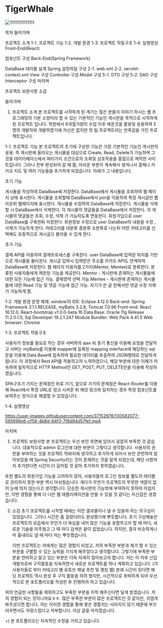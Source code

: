 # TigerWhale


![11111111111111](https://user-images.githubusercontent.com/37152976/130583252-cc99c053-2cb2-4234-a56a-048297d4df0b.png)


목차
들어가며

프로젝트 소개
1-1. 프로젝트 기능
1-2. 개발 환경
1-3. 프로젝트 작동구조
1-4. 실행영상
Front-End(React)

컴포넌트 구성
Back-End(Spring Framework)

DataBase 테이블 설계
Spring 설정파일 구성
2-1. web.xml
2-2. servlet-context.xml
View 구성
Controller 구성
Model 구성
5-1. DTO 구성
5-2. DAO 구성
Interceptor 구성
마치며

프로젝트 보완사항
소감

들어가며

1. 프로젝트 소개
  본 프로젝트를 시작하게 된 계기는 많은 분들이 이야기 하시는 웹 프로그래밍의 기본 소양이라 할 수 있는 기본적인 기능인 게시판을 목적으로 시작하게 된 프로젝트 입니다. 학원에서 6개월가량의 수업 이후 배운것을 활용및 응용하여 5명의 개발자와 개발하였기에 자신은 없지만 첫 팀 프로젝트라는 만족감을 가진 프로젝트입니다.

1-1. 프로젝트 기능
  본 프로젝트의 초기에 구상한 기능은 가장 기본적인 기능인 게시판의 응용. 즉 게시판에 올라오는 게시물을 대상으로 Create, Read, Delete가 가능하며 그것을 데이터베이스에서 여러가지 조건으로의 조회및 상호작용을 중점으로 제작한 사이트입니다. 그러나 전부 완성되어 갈 때 쯤, 아쉬운 부분이 계속해서 생겨나서 결제나 카카오 지도 및 여러 기능들을 추가하게 되었습니다. 아래가 그 내용입니다.

초기 기능

게시물을 작성하여 DataBase에 저장한다.
DataBase에서 게시물을 조회하여 웹 페이지 상에 표시한다.
게시물을 조회할때 DataBase에서 join을 이용하여 특정 게시글만 뽑아온뒤 웹페이지에 표시한다.
게시물을 수정하여 DataBase에 저장한다.
게시물을 삭제할 시 DataBase에서 삭제한다.
각 게시물의 뎃글들을 DataBase에서 저장한다.
각 게시물의 뎃글들은 조회, 수정, 삭제 가 가능하도록 연동한다.
회원가입으로 user DataBase를 구축한뒤 저장한다.
회원정보 수정으로 user DataBase의 내용을 수정 , 삭제가 가능하게 한다.
카테고리를 대분류 중분류 소분류로 나눈뒤 어떤 카테고리를 선택해도 유동적으로 게시글으 불러올 수 있게 한다.

추가 기능

결제 API를 이용하여 결제프로세스를 구축한다.
user DataBase에 입력된 위치를 기반으로 게시물을 불러온다.
게시글 입력시 입력받은 주소를 카카오 API도 연계하여 DataBase에 저장한다.
웹 페이지 이용자를 2가지(Mentor, Mentee)로 분류한다. 분류된 사용자들에게 제한된 기능을 제공한다.
Mentor - 게시판에 존재하는 게시물들에 대한 모든 기능에 접근 가능. 결제영역 선택 가능
Mentee - 게시판에 존재하는 게시물들에 대한 Read 기능 및 댓글 기능에 접근 가능.
자기가 쓴 글 한해서만 뎃글 수정 삭제가 가능하게 함.

1-2. 개발 환경
  운영 체제: window10
  IDE: Eclipse 4.12.0
  Back-end: Spring Framework 3.1.1.RELEASE, myBatis 3.2.8, Tomcat 7.0.96
  Front-end: React 16.12.0, React-bootstrap v1.0.0-beta 16
  Data Base: Oracle 11g Release 11.2.0.1.0, Sql Developer 19.2.1.247
  Module Bundler: Web Pack 4.41.5
  Web browser: Chrome

1-3. 프로젝트 작동구조

  사용자가 정보를 필요로 하는 경우 서버와의 ajax 비 동기 통신을 이용해 요청을 전달하고 서버는 myBatis를 이용해 mapper에 등록된 mapping interface에 해당하는 sql문을 이용해 Data Base에 접속하여 필요한 데이터를 추출하여 JSON형태로 전달하게 됩니다. 이 과정에서 Rest API를 적용하고자 노력하였으나, 해당 부분에 대한 이해가 미숙하여 일차적으로 HTTP Method인 GET, POST, PUT, DELETE만을 이용해 작성하였습니다.

   SPA구조가 가지는 문제점인 뒤로 가기, 앞으로 가기의 문제점은 React-Router를 이용해 React에서 특정 URL로 링크 시켜준 뒤 해당 링크와 일치하는 경우 특정 컴포넌트를 보여주는 방식으로 해결할 수 있었습니다.

1-4. 실행영상


https://user-images.githubusercontent.com/37152976/130582077-595696e6-cf58-4b8d-84f3-7f8d94d57fef.mp4

마치며
1. 프로젝트 보완사항
  본 프로젝트는 우선 보안 측면에 있어서 굉장히 부족한 것 같습니다. 대표적으로 admin 로그인에 대한 부분이 그렇다고 생각합니다. 사용자의 권한을 부여하는 것을 프로젝트 막바지에 생각하고 추가하게 되어서 보안 관련하여 알아보았을 때 Spring Security라는 것이 존재하는 것을 알게 되었는데, 해당 사항까지 추가한다면 시간이 더 길어질 것 같아 추가하지 못하였습니다.

  또한 별도의 회원가입 기능을 고려하지 않아, 사용자들의 로그인 정보를 별도의 테이블로 관리하지 못한 부분 역시 아쉬웠습니다. 게다가 무언가 프로젝트의 뚜렷한 색깔이 없어 눈에 띄지 않는다고 생각합니다. 단순한 게시판의 기능밖에 부여하지 못하여 아쉽지만, 이번 경험을 통해 더 나은 웹 애플리케이션을 만들 수 있을 것 같다는 자신감은 생겼습니다.

2. 소감
   초기 프로젝트를 시작할 때에는 이런 결과물이나 낼 수 있을까 하는 의구심이 있었습니다. 그러나 시간은 좀 걸렸더라도 완성했기에 뿌듯합니다. 초기 구상해놓은 프로젝트의 모습에서 무언가 더 욕심을 내어 많은 기능을 포함하고자 할 때 마다, 새로운 기술을 마주쳤고 그 때 마다 검색은 끝이 없었습니다. 하지만, 결국 비슷하게나마 흉내라도 낼 때 마다 저는 뿌듯했습니다.

   이번 프로젝트는 저에게는 많은 경험이 되었고, 저의 부족한 부분과 제가 할 수 있는 부분을 구별할 수 있는 능력을 가지게 해주었다고 생각합니다. 그렇기에 부족한 부분을 연마하고 알고 있는 부분은 더욱 자세히 알아보고자 합니다. 저는 이 이후 신입 개발자로써 구직활동을 지속하면서 새로운 프로젝트를 하나 계획하고 있습니다. (각 사용자들로 부터 카테고리 별 유튜브 채널 추천 및 랭킹 웹) 본래 시간이 된다면 해당 프로젝트 역시 완성 후 구직 활동을 하려 했지만, 시간적으로 촉박하게 되어 우선적으로 본 포트폴리오를 작성한 후 진행하려 하고 있습니다.

  위의 언급한 사항들을 제외하고도 부족한 부분을 지적 해주신다면 달게 받겠습니다. 저의 경험이 되는 것이니까요ㅎㅎ. 많은 부족한 부분이 많은 프로젝트인 것 같지만, 귀엽게 봐주셨으면 합니다. 저는 이러한 경험을 통해 쌓은 경험치는 사라지지 않기 때문에 부끄러우면서도 자랑스럽다고 자부합니다. 이상 글을 마치겠습니다.

+) 본 포트폴리오는 지속적인 수정을 거치고 있습니다.

